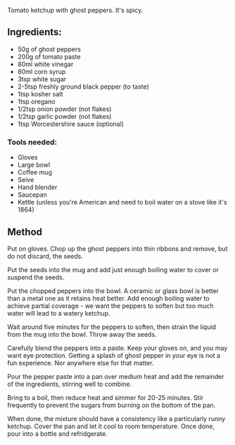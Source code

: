 Tomato ketchup with ghost peppers. It's spicy.

## Ingredients:

* 50g of ghost peppers
* 200g of tomato paste
* 80ml white vinegar
* 80ml corn syrup
* 3tsp white sugar
* 2-5tsp freshly ground black pepper (to taste)
* 1tsp kosher salt
* 1tsp oregano
* 1/2tsp onion powder (not flakes)
* 1/2tsp garlic powder (not flakes)
* 1tsp Worcestershire sauce (optional)

### Tools needed:

* Gloves
* Large bowl
* Coffee mug
* Seive
* Hand blender
* Saucepan
* Kettle (unless you're American and need to boil water on a stove like it's 1864)

## Method

Put on gloves. Chop up the ghost peppers into thin ribbons and remove, but do not discard, the seeds.

Put the seeds into the mug and add just enough boiling water to cover or suspend the seeds.

Put the chopped peppers into the bowl. A ceramic or glass bowl is better than a metal one as it retains heat better. Add enough boiling water to achieve partial coverage - we want the peppers to soften but too much water will lead to a watery ketchup.

Wait around five minutes for the peppers to soften, then strain the liquid from the mug into the bowl. Throw away the seeds.

Carefully blend the peppers into a paste. Keep your gloves on, and you may want eye protection. Getting a splash of ghost pepper in your eye is not a fun experience. Nor anywhere else for that matter.

Pour the pepper paste into a pan over medium heat and add the remainder of the ingredients, stirring well to combine.

Bring to a boil, then reduce heat and simmer for 20-25 minutes. Stir frequently to prevent the sugars from burning on the bottom of the pan.

When done, the mixture should have a consistency like a particularly runny ketchup. Cover the pan and let it cool to room temperature. Once done, pour into a bottle and refridgerate.
